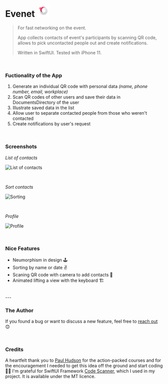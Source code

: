 # Evenet   <img src="Screenshots/appLogo.png" width="40px" />
> For fast networking on the event.
>
> App collects contacts of event's participants by scanning QR code, allows to pick uncontacted people out and create notifications.
>
> Written in SwiftUI. Tested with iPhone 11.

<br/>

### Fuctionality of the App
1. Generate an individual QR code with personal data 
*(name, phone number, email, workplace)*
2. Scan QR codes of other users and save their data in DocumentsDirectory of the user 
3. Illustrate saved data in the list
4. Allow user to separate contacted people from those who weren't contacted
5. Create notifications by user's request 

<br/>

### Screenshots

*List of contacts*

![List of contacts](Screenshots/listChangings.gif)

<br/>

*Sort contacts*

![Sorting](Screenshots/sorting.gif) 

<br/>

*Profile*

![Profile](Screenshots/editProfile.gif)

<br/>

### Nice Features 
- Neumorphism in design 🕹
- Sorting by name or date ✌️
- Scaning QR code with camera to add contacts 🚀  
- Animated lifting a view with the keyboard 🏗

<br/>
---

### The Author 
If you found a bug or want to discuss a new feature, feel free to [reach out](mailto:Valerika.Hello@gmail.com)  😊

<br/>

### Credits
A heartfelt thank you to [Paul Hudson](https://github.com/twostraws) for the action-packed courses and for the encouragement I needed to get this idea off the ground and start coding 🙌🏼 
I'm grateful for SwiftUI Framework [Code Scanner](https://github.com/twostraws/CodeScanner), which I used in my project. It is available under the MT licence.


